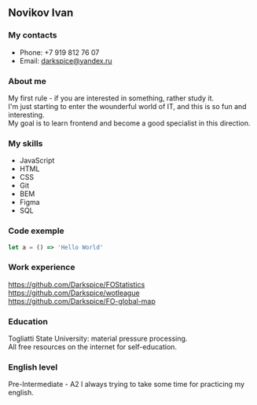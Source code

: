 ## Novikov Ivan
### My contacts

* Phone: +7 919 812 76 07
* Email: darkspice@yandex.ru

### About me
My first rule - if you are interested in something, rather study it.  
I'm just starting to enter the wounderful world of IT, and this is so fun and interesting.  
My goal is to learn frontend and become a good specialist in this direction.  

### My skills
* JavaScript
* HTML
* CSS
* Git
* BEM
* Figma
* SQL

### Code exemple
```javascript
let a = () => 'Hello World'
```
### Work experience
https://github.com/Darkspice/FOStatistics  
https://github.com/Darkspice/wotleague  
https://github.com/Darkspice/FO-global-map  

### Education
Togliatti State University: material pressure processing.  
All free resources on the internet for self-education.

### English level
Pre-Intermediate - A2
I always trying to take some time for practicing my english.
